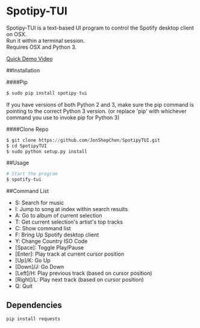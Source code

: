 # Spotipy-TUI 
Spotipy-TUI is a text-based UI program to control the Spotify desktop client on OSX. <br>
Run it within a terminal session. <br>
Requires OSX and Python 3. <br>

[Quick Demo Video](https://www.youtube.com/watch?v=BYVSOE8mjWs)

##Installation

####Pip
```python
$ sudo pip install spotipy-tui
```
If you have versions of both Python 2 and 3, make sure the pip command is pointing to the correct Python 3 version. 
(or replace 'pip' with whichever command you use to invoke pip for Python 3)

####Clone Repo
```python 
$ git clone https://github.com/JonShepChen/SpotipyTUI.git
$ cd SpotipyTUI
$ sudo python setup.py install
```

##Usage 
```python 
# Start the program
$ spotify-tui
```
##Command List
* S: Search for music
* I: Jump to song at index within search results
* A: Go to album of current selection
* T: Get current selection's artist's top tracks
* C: Show command list
* F: Bring Up Spotify desktop client
* Y: Change Country ISO Code
* [Space]: Toggle Play/Pause
* [Enter]: Play track at current cursor position
* [Up]/K: Go Up
* [Down]/J: Go Down
* [Left]/H: Play previous track (based on cursor position)
* [Right]/L: Play next track (based on cursor position)
* Q: Quit

## Dependencies 
```bash
pip install requests
```
